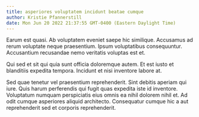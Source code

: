 ```yaml
---
title: asperiores voluptatem incidunt beatae cumque
author: Kristie Pfannerstill
date: Mon Jun 20 2022 21:37:55 GMT-0400 (Eastern Daylight Time)
---
```

Earum est quasi. Ab voluptatem eveniet saepe hic similique. Accusamus ad rerum voluptate neque praesentium. Ipsum voluptatibus consequuntur. Accusantium recusandae nemo veritatis voluptas est et.

 Qui sed et sit qui quia sunt officia doloremque autem. Et est iusto et blanditiis expedita tempora. Incidunt et nisi inventore labore at.

 Sed quae tenetur vel praesentium reprehenderit. Sint debitis aperiam qui iure. Quis harum perferendis qui fugit quas expedita iste id inventore. Voluptatum numquam perspiciatis eius omnis ea nihil dolorem nihil et. Ad odit cumque asperiores aliquid architecto. Consequatur cumque hic a aut reprehenderit sed et corporis reprehenderit.